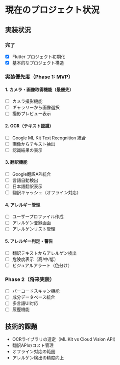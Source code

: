 # 現在のプロジェクト状況

## 実装状況

### 完了
- [x] Flutter プロジェクト初期化
- [x] 基本的なプロジェクト構造

### 実装優先度（Phase 1: MVP）

#### 1. カメラ・画像取得機能（最優先）
- [ ] カメラ撮影機能
- [ ] ギャラリーから画像選択
- [ ] 撮影プレビュー表示

#### 2. OCR（テキスト認識）
- [ ] Google ML Kit Text Recognition 統合
- [ ] 画像からテキスト抽出
- [ ] 認識結果の表示

#### 3. 翻訳機能
- [ ] Google翻訳API統合
- [ ] 言語自動検出
- [ ] 日本語翻訳表示
- [ ] 翻訳キャッシュ（オフライン対応）

#### 4. アレルギー管理
- [ ] ユーザープロファイル作成
- [ ] アレルゲン登録画面
- [ ] アレルゲンリスト管理

#### 5. アレルギー判定・警告
- [ ] 翻訳テキストからアレルゲン検出
- [ ] 危険度表示（高/中/低）
- [ ] ビジュアルアラート（色分け）

### Phase 2（将来実装）
- [ ] バーコードスキャン機能
- [ ] 成分データベース統合
- [ ] 多言語UI対応
- [ ] 履歴機能

## 技術的課題
- OCRライブラリの選定（ML Kit vs Cloud Vision API）
- 翻訳APIのコスト管理
- オフライン対応の範囲
- アレルゲン検出の精度向上
